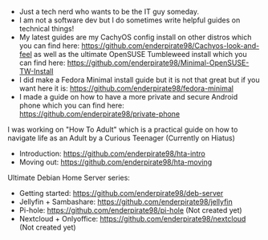 - Just a tech nerd who wants to be the IT guy someday.
- I am not a software dev but I do sometimes write helpful guides on technical things!
- My latest guides are my CachyOS config install on other distros which you can find here: https://github.com/enderpirate98/Cachyos-look-and-feel as well as the ultimate OpenSUSE Tumbleweed install which you can find here: https://github.com/enderpirate98/Minimal-OpenSUSE-TW-Install
- I did make a Fedora Minimal install guide but it is not that great but if you want here it is: https://github.com/enderpirate98/fedora-minimal
- I made a guide on how to have a more private and secure Android phone which you can find here: https://github.com/enderpirate98/private-phone

I was working on "How To Adult" which is a practical guide on how to navigate life as an Adult by a Curious Teenager (Currently on Hiatus)

- Introduction: https://github.com/enderpirate98/hta-intro
- Moving out: https://github.com/enderpirate98/hta-moving

Ultimate Debian Home Server series:

- Getting started: https://github.com/enderpirate98/deb-server
- Jellyfin + Sambashare: https://github.com/enderpirate98/jellyfin
- Pi-hole: https://github.com/enderpirate98/pi-hole (Not created yet)
- Nextcloud + Onlyoffice: https://github.com/enderpirate98/nextcloud (Not created yet)
<!---
enderpirate98/enderpirate98 is a ✨ special ✨ repository because its `README.md` (this file) appears on your GitHub profile.
You can click the Preview link to take a look at your changes.
--->
